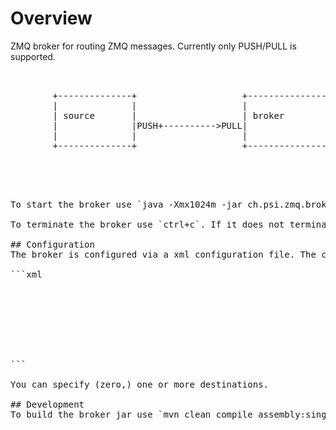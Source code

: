
# Overview
ZMQ broker for routing ZMQ messages. Currently only PUSH/PULL is supported.

<pre>
                                                                            +----------------+
                                                                            |                |
        +--------------+                    +---------------+    +----->PULL| destination 1  |
        |              |                    |               |    |          |                |
        | source       |                    | broker        |    |          +----------------+
        |              |PUSH+---------->PULL|               |PUSH+
        |              |                    |               |    |          +----------------+
        +--------------+                    +---------------+    |          |                |
                                                                 +----->PULL| destination 2  |
                                                                            |                |
                                                                            +----------------+
<pre>

To start the broker use `java -Xmx1024m -jar ch.psi.zmq.broker.jar yourConfigFile.xml`

To terminate the broker use `ctrl+c`. If it does not terminate with the first `ctrl+c` (normal shutdown) issue a second one. This will force the termination of the virtual machine.

## Configuration
The broker is configured via a xml configuration file. The content of the configuration is as follows:

```xml
<?xml version="1.0" encoding="UTF-8"?>
<configuration>
	<routing name="">
		<source address="tcp://localhost:8080" />
		<destination address="tcp://*:9090"/>
		<destination address="tcp://*:9091"/>
	</routing>
</configuration>
```

You can specify (zero,) one or more destinations.

## Development
To build the broker jar use `mvn clean compile assembly:single`